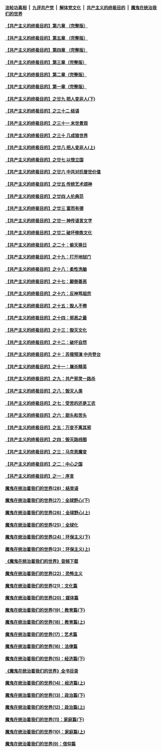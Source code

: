 ####  [法轮功真相](../../../../basic/blob/master/README.md?t=12031952) &nbsp;|&nbsp; [九评共产党](../../../../9ping.md/blob/master/README.md?t=12031952) &nbsp;|&nbsp; [解体党文化](../../../../jtdwh.md/blob/master/README.md?t=12031952)  &nbsp;|&nbsp; [共产主义的终极目的](../../../../gczydzjmd.md/blob/master/README.md?t=12031952) &nbsp;|&nbsp; [魔鬼在统治我们的世界](../../../../mgztzwmdsj.md/blob/master/README.md?t=12031952) 

#### [【共产主义的终极目的】第六章 （完整版）](../pages/nsc422/n11428913.md?t=12031952) 

#### [【共产主义的终极目的】第五章 （完整版）](../pages/nsc422/n11428912.md?t=12031952) 

#### [【共产主义的终极目的】第四章 （完整版）](../pages/nsc422/n11428907.md?t=12031952) 

#### [【共产主义的终极目的】第三章（完整版）](../pages/nsc422/n11428848.md?t=12031952) 

#### [【共产主义的终极目的】第二章（完整版）](../pages/nsc422/n11428831.md?t=12031952) 

#### [【共产主义的终极目的】第一章（完整版）](../pages/nsc422/n11417651.md?t=12031952) 

#### [【共产主义的终极目的】之廿九 把人变非人(下)](../pages/nsc422/n11344140.md?t=12031952) 

#### [【共产主义的终极目的】之三十二 结语](../pages/nsc422/n11360535.md?t=12031952) 

#### [【共产主义的终极目的】之三十一 末世景观](../pages/nsc422/n11351129.md?t=12031952) 

#### [【共产主义的终极目的】之三十 几成狼世界](../pages/nsc422/n11348280.md?t=12031952) 

#### [【共产主义的终极目的】之廿八 把人变非人(上)](../pages/nsc422/n11340492.md?t=12031952) 

#### [【共产主义的终极目的】之廿七 以恨立国](../pages/nsc422/n11336944.md?t=12031952) 

#### [【共产主义的终极目的】之廿六 中共对抗普世价值](../pages/nsc422/n11324785.md?t=12031952) 

#### [【共产主义的终极目的】之廿五 传统艺术颂神](../pages/nsc422/n11296396.md?t=12031952) 

#### [【共产主义的终极目的】之廿四 人伦典范](../pages/nsc422/n11296397.md?t=12031952) 

#### [【共产主义的终极目的】之廿三 富而有德](../pages/nsc422/n11283598.md?t=12031952) 

#### [【共产主义的终极目的】之廿一 神传语言文字](../pages/nsc422/n11263265.md?t=12031952) 

#### [【共产主义的终极目的】之廿二 破坏修炼文化](../pages/nsc422/n11245728.md?t=12031952) 

#### [【共产主义的终极目的】之二十：偷天换日](../pages/nsc422/n11238846.md?t=12031952) 

#### [【共产主义的终极目的】之十九：打开地狱门](../pages/nsc422/n11206376.md?t=12031952) 

#### [【共产主义的终极目的】之十八：柔性洗脑](../pages/nsc422/n11199994.md?t=12031952) 

#### [【共产主义的终极目的】之十七：颠倒善恶](../pages/nsc422/n11179782.md?t=12031952) 

#### [【共产主义的终极目的】之十六：反神骂祖宗](../pages/nsc422/n11166798.md?t=12031952) 

#### [【共产主义的终极目的】之十五：毁人不倦](../pages/nsc422/n11166792.md?t=12031952) 

#### [【共产主义的终极目的】之十四：邪恶之最](../pages/nsc422/n11150249.md?t=12031952) 

#### [【共产主义的终极目的】之十三：毁灭文化](../pages/nsc422/n11135227.md?t=12031952) 

#### [【共产主义的终极目的】之十二：破坏自然](../pages/nsc422/n11135214.md?t=12031952) 

#### [【共产主义的终极目的】之十：苏俄预演 中共登台](../pages/nsc422/n11118424.md?t=12031952) 

#### [【共产主义的终极目的】之十一：屠杀精英](../pages/nsc422/n11118442.md?t=12031952) 

#### [【共产主义的终极目的】之九：共产邪灵一路杀](../pages/nsc422/n11114139.md?t=12031952) 

#### [【共产主义的终极目的】之八：毁灭人类](../pages/nsc422/n11108503.md?t=12031952) 

#### [【共产主义的终极目的】之七：受苦的还是工农](../pages/nsc422/n11101809.md?t=12031952) 

#### [【共产主义的终极目的】之六：甜头和苦头](../pages/nsc422/n11096971.md?t=12031952) 

#### [【共产主义的终极目的】之五：万变不离其邪](../pages/nsc422/n11091285.md?t=12031952) 

#### [【共产主义的终极目的】之四：毁灭路线图](../pages/nsc422/n11086284.md?t=12031952) 

#### [【共产主义的终极目的】之三：马克思魔变](../pages/nsc422/n11061941.md?t=12031952) 

#### [【共产主义的终极目的】之二：中心之国](../pages/nsc422/n11047728.md?t=12031952) 

#### [【共产主义的终极目的】之一：序言](../pages/nsc422/n11086077.md?t=12031952) 

#### [魔鬼在统治着我们的世界(28)：结束语](../pages/nsc422/n10936246.md?t=12031952) 

#### [魔鬼在统治着我们的世界(27)：全球野心(下)](../pages/nsc422/n10928319.md?t=12031952) 

#### [魔鬼在统治着我们的世界(26)：全球野心(上)](../pages/nsc422/n10900318.md?t=12031952) 

#### [魔鬼在统治着我们的世界(25)：全球化](../pages/nsc422/n10788205.md?t=12031952) 

#### [魔鬼在统治着我们的世界(24)：环保主义(下)](../pages/nsc422/n10695307.md?t=12031952) 

#### [魔鬼在统治着我们的世界(23)：环保主义(上)](../pages/nsc422/n10688613.md?t=12031952) 

#### [《魔鬼在统治着我们的世界》音频下载](../pages/nsc422/n10635553.md?t=12031952) 

#### [魔鬼在统治着我们的世界(22)：恐怖主义](../pages/nsc422/n10614727.md?t=12031952) 

#### [魔鬼在统治着我们的世界(21)：文化篇](../pages/nsc422/n10597706.md?t=12031952) 

#### [魔鬼在统治着我们的世界(20)：媒体篇](../pages/nsc422/n10586579.md?t=12031952) 

#### [魔鬼在统治着我们的世界(19)：教育篇(下)](../pages/nsc422/n10564808.md?t=12031952) 

#### [魔鬼在统治着我们的世界(18)：教育篇(上)](../pages/nsc422/n10526970.md?t=12031952) 

#### [魔鬼在统治着我们的世界(17)：艺术篇](../pages/nsc422/n10499093.md?t=12031952) 

#### [魔鬼在统治着我们的世界(16)：法律篇](../pages/nsc422/n10485969.md?t=12031952) 

#### [魔鬼在统治着我们的世界(15)：经济篇(下)](../pages/nsc422/n10469975.md?t=12031952) 

#### [《魔鬼在统治着我们的世界》全书目录](../pages/nsc422/n10464261.md?t=12031952) 

#### [魔鬼在统治着我们的世界(14)：经济篇(上)](../pages/nsc422/n10457370.md?t=12031952) 

#### [魔鬼在统治着我们的世界(13)：政治篇(下)](../pages/nsc422/n10448270.md?t=12031952) 

#### [魔鬼在统治着我们的世界(12)：政治篇(上)](../pages/nsc422/n10444576.md?t=12031952) 

#### [魔鬼在统治着我们的世界(11)：家庭篇(下)](../pages/nsc422/n10440961.md?t=12031952) 

#### [魔鬼在统治着我们的世界(10)：家庭篇(上)](../pages/nsc422/n10435448.md?t=12031952) 

#### [魔鬼在统治着我们的世界(9)：信仰篇](../pages/nsc422/n10432159.md?t=12031952) 

